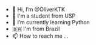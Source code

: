 
- 👋 Hi, I’m @OliverKTK
- 👀 I'm a student from USP 
- 🌱 I’m currently learning Python
- 🇧🇷 I'm from Brazil
- 📫 How to reach me ...
